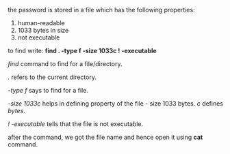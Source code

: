 the password is stored in a file which has the following properties:
1. human-readable
2. 1033 bytes in size
3. not executable

to find write: **find . -type f -size 1033c ! -executable**

_find_ command to find for a file/directory.

_._ refers to the current directory.

_-type f_ says to find for a file.

_-size 1033c_ helps in defining property of the file - size 1033 bytes. _c_ defines _bytes_.

_! -executable_ tells that the file is not executable.

after the command, we got the file name and hence open it using **cat** command.
